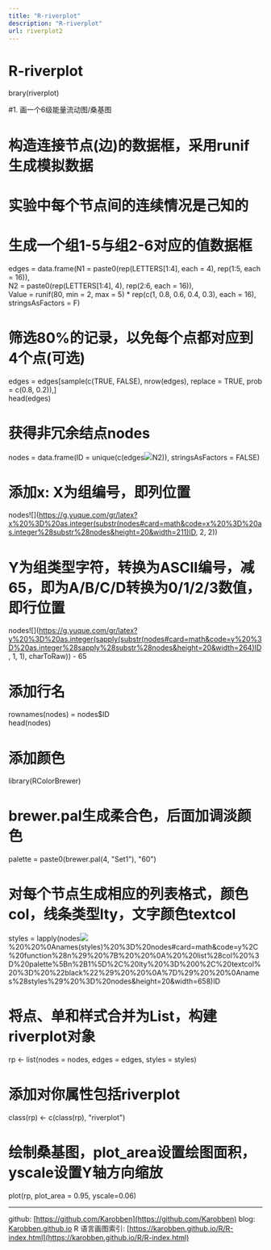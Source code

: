 ```yaml
---
title: "R-riverplot"
description: "R-riverplot"
url: riverplot2
---
```


# R-riverplot

brary(riverplot)

#1. 画一个6级能量流动图/桑基图

<a name="e17be30c"></a>
# 构造连接节点(边)的数据框，采用runif生成模拟数据

<a name="23d3dfda"></a>
# 实验中每个节点间的连续情况是己知的

<a name="79043749"></a>
# 生成一个组1-5与组2-6对应的值数据框

edges = data.frame(N1 = paste0(rep(LETTERS[1:4], each = 4), rep(1:5, each = 16)),<br />
N2 = paste0(rep(LETTERS[1:4], 4), rep(2:6, each = 16)),<br />
Value = runif(80, min = 2, max = 5) * rep(c(1, 0.8, 0.6, 0.4, 0.3), each = 16),<br />
stringsAsFactors = F)

<a name="12cddf0c"></a>
# 筛选80%的记录，以免每个点都对应到4个点(可选)

edges = edges[sample(c(TRUE, FALSE), nrow(edges), replace = TRUE, prob = c(0.8, 0.2)),]<br />
head(edges)

<a name="4ee9736e"></a>
# 获得非冗余结点nodes

nodes = data.frame(ID = unique(c(edges![](https://g.yuque.com/gr/latex?N1%2C%20edges#card=math&code=N1%2C%20edges&height=18&width=71)N2)), stringsAsFactors = FALSE)

<a name="2baacf63"></a>
# 添加x: X为组编号，即列位置

nodes![](https://g.yuque.com/gr/latex?x%20%3D%20as.integer(substr(nodes#card=math&code=x%20%3D%20as.integer%28substr%28nodes&height=20&width=211)ID, 2, 2))

<a name="2324ee62"></a>
# Y为组类型字符，转换为ASCII编号，减65，即为A/B/C/D转换为0/1/2/3数值，即行位置

nodes![](https://g.yuque.com/gr/latex?y%20%3D%20as.integer(sapply(substr(nodes#card=math&code=y%20%3D%20as.integer%28sapply%28substr%28nodes&height=20&width=264)ID, 1, 1), charToRaw)) - 65

<a name="2faf48ca"></a>
# 添加行名

rownames(nodes) = nodes$ID<br />
head(nodes)

<a name="95e9696b"></a>
# 添加颜色

library(RColorBrewer)

<a name="a3620cd2"></a>
# brewer.pal生成柔合色，后面加调淡颜色

palette = paste0(brewer.pal(4, "Set1"), "60")

<a name="db6266fa"></a>
# 对每个节点生成相应的列表格式，颜色col，线条类型lty，文字颜色textcol

styles = lapply(nodes![](https://g.yuque.com/gr/latex?y%2C%20function(n)%20%7B%20%20%0A%20%20list(col%20%3D%20palette%5Bn%2B1%5D%2C%20lty%20%3D%200%2C%20textcol%20%3D%20%22black%22)%20%20%0A%7D)%20%20%0Anames(styles)%20%3D%20nodes#card=math&code=y%2C%20function%28n%29%20%7B%20%20%0A%20%20list%28col%20%3D%20palette%5Bn%2B1%5D%2C%20lty%20%3D%200%2C%20textcol%20%3D%20%22black%22%29%20%20%0A%7D%29%20%20%0Anames%28styles%29%20%3D%20nodes&height=20&width=658)ID

<a name="c93c874d"></a>
# 将点、单和样式合并为List，构建riverplot对象

rp <- list(nodes = nodes, edges = edges, styles = styles)

<a name="ae03b881"></a>
# 添加对你属性包括riverplot

class(rp) <- c(class(rp), "riverplot")

<a name="09f44fc8"></a>
# 绘制桑基图，plot_area设置绘图面积，yscale设置Y轴方向缩放

plot(rp, plot_area = 0.95, yscale=0.06)




---
github: [https://github.com/Karobben](https://github.com/Karobben)
blog: [Karobben.github.io](http://Karobben.github.io)
R 语言画图索引: [https://karobben.github.io/R/R-index.html](https://karobben.github.io/R/R-index.html)
